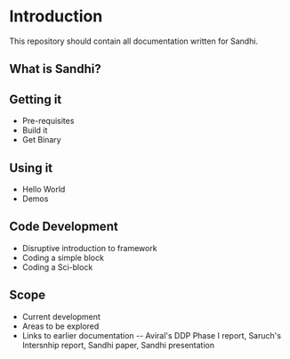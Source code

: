 Introduction
====
This repository should contain all documentation written for Sandhi.

## What is Sandhi?

## Getting it
- Pre-requisites
- Build it
- Get Binary

## Using it 
- Hello World
- Demos

## Code Development
- Disruptive introduction to framework
- Coding a simple block
- Coding a Sci-block

## Scope
- Current development
- Areas to be explored
- Links to earlier documentation
-- Aviral's DDP Phase I report, Saruch's Intersnhip report, Sandhi paper, Sandhi presentation
